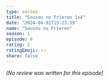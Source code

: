 ```yaml
---
type: series
title: "Sousou no Frieren 1x4"
date: "2024-04-01T15:23:39"
name: "Sousou no Frieren"
season: 1
episode: 4
rating: 2
ratingEmoji: ⭐️⭐️
share: false
---
```


_[No review was written for this episode]_
